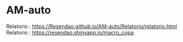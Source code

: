 # AM-auto

Relatorio : https://Resendao.github.io/AM-auto/Relatorio/relatorio.html
Relatorio : https://resendao.shinyapp.io/macro_copa